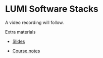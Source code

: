 # LUMI Software Stacks

A video recording will follow.

Extra materials

-   [Slides](https://462000265.lumidata.eu/2day-20240502/files/LUMI-2day-20240502-05-software.pdf)

-   [Course notes](05_Software_stacks.md)
